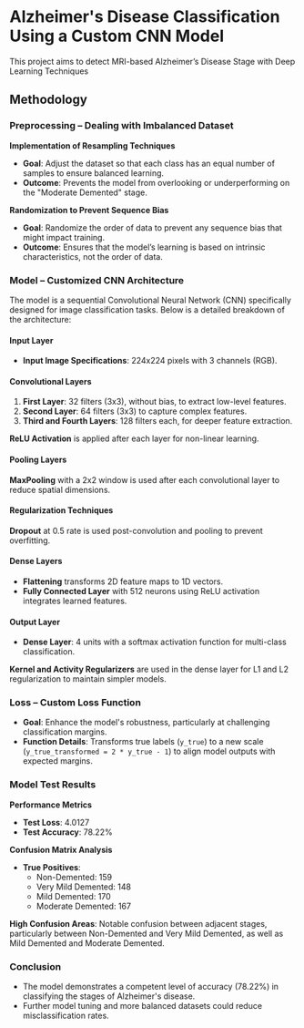 # Alzheimer's Disease Classification Using a Custom CNN Model
This project aims to detect MRI-based Alzheimer’s Disease Stage with Deep Learning Techniques


## Methodology
### Preprocessing – Dealing with Imbalanced Dataset
**Implementation of Resampling Techniques**  
- **Goal**: Adjust the dataset so that each class has an equal number of samples to ensure balanced learning.
- **Outcome**: Prevents the model from overlooking or underperforming on the "Moderate Demented" stage.

**Randomization to Prevent Sequence Bias**  
- **Goal**: Randomize the order of data to prevent any sequence bias that might impact training.
- **Outcome**: Ensures that the model’s learning is based on intrinsic characteristics, not the order of data.

### Model – Customized CNN Architecture
The model is a sequential Convolutional Neural Network (CNN) specifically designed for image classification tasks. Below is a detailed breakdown of the architecture:

#### Input Layer
- **Input Image Specifications**: 224x224 pixels with 3 channels (RGB).

#### Convolutional Layers
1. **First Layer**: 32 filters (3x3), without bias, to extract low-level features.
2. **Second Layer**: 64 filters (3x3) to capture complex features.
3. **Third and Fourth Layers**: 128 filters each, for deeper feature extraction.

**ReLU Activation** is applied after each layer for non-linear learning.

#### Pooling Layers
**MaxPooling** with a 2x2 window is used after each convolutional layer to reduce spatial dimensions.

#### Regularization Techniques
**Dropout** at 0.5 rate is used post-convolution and pooling to prevent overfitting.

#### Dense Layers
- **Flattening** transforms 2D feature maps to 1D vectors.
- **Fully Connected Layer** with 512 neurons using ReLU activation integrates learned features.

#### Output Layer
- **Dense Layer**: 4 units with a softmax activation function for multi-class classification.

**Kernel and Activity Regularizers** are used in the dense layer for L1 and L2 regularization to maintain simpler models.

### Loss – Custom Loss Function
- **Goal**: Enhance the model's robustness, particularly at challenging classification margins.
- **Function Details**: Transforms true labels (`y_true`) to a new scale (`y_true_transformed = 2 * y_true - 1`) to align model outputs with expected margins.

### Model Test Results
**Performance Metrics**
- **Test Loss**: 4.0127
- **Test Accuracy**: 78.22%

**Confusion Matrix Analysis**
- **True Positives**:
  - Non-Demented: 159
  - Very Mild Demented: 148
  - Mild Demented: 170
  - Moderate Demented: 167

**High Confusion Areas**: Notable confusion between adjacent stages, particularly between Non-Demented and Very Mild Demented, as well as Mild Demented and Moderate Demented.

### Conclusion
- The model demonstrates a competent level of accuracy (78.22%) in classifying the stages of Alzheimer's disease.
- Further model tuning and more balanced datasets could reduce misclassification rates.
